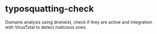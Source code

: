# typosquatting-check
Domains analysis using dnstwist, check if they are active and integration with VirusTotal to detect malicious ones.
